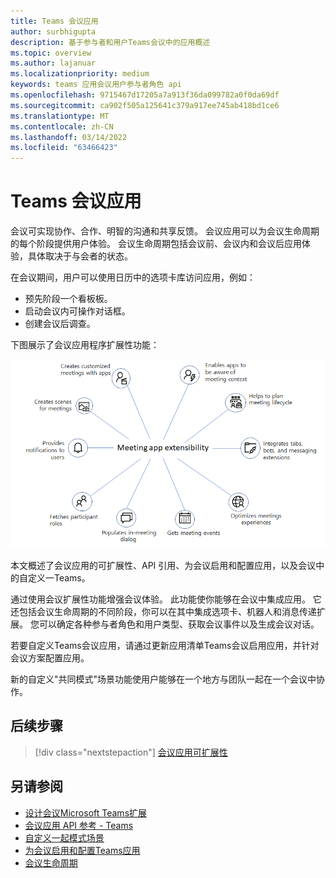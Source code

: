 ```yaml
---
title: Teams 会议应用
author: surbhigupta
description: 基于参与者和用户Teams会议中的应用概述
ms.topic: overview
ms.author: lajanuar
ms.localizationpriority: medium
keywords: teams 应用会议用户参与者角色 api
ms.openlocfilehash: 9715467d17205a7a913f36da099782a0f0da69df
ms.sourcegitcommit: ca902f505a125641c379a917ee745ab418bd1ce6
ms.translationtype: MT
ms.contentlocale: zh-CN
ms.lasthandoff: 03/14/2022
ms.locfileid: "63466423"
---
```

# <a name="apps-for-teams-meetings"></a>Teams 会议应用

会议可实现协作、合作、明智的沟通和共享反馈。 会议应用可以为会议生命周期的每个阶段提供用户体验。 会议生命周期包括会议前、会议内和会议后应用体验，具体取决于与会者的状态。

在会议期间，用户可以使用日历中的选项卡库访问应用，例如：

* 预先阶段一个看板板。
* 启动会议内可操作对话框。
* 创建会议后调查。

下图展示了会议应用程序扩展性功能：

![会议应用可扩展性](../assets/images/apps-in-meetings/meetingappextensibility.png)

本文概述了会议应用的可扩展性、API 引用、为会议启用和配置应用，以及会议中的自定义一Teams。

通过使用会议扩展性功能增强会议体验。 此功能使你能够在会议中集成应用。 它还包括会议生命周期的不同阶段，你可以在其中集成选项卡、机器人和消息传递扩展。 您可以确定各种参与者角色和用户类型、获取会议事件以及生成会议对话。

若要自定义Teams会议应用，请通过更新应用清单Teams会议启用应用，并针对会议方案配置应用。

新的自定义"共同模式"场景功能使用户能够在一个地方与团队一起在一个会议中协作。

## <a name="next-step"></a>后续步骤

> [!div class="nextstepaction"]
> [会议应用可扩展性](meeting-app-extensibility.md)

## <a name="see-also"></a>另请参阅

* [设计会议Microsoft Teams扩展](~/apps-in-teams-meetings/design/designing-apps-in-meetings.md)
* [会议应用 API 参考 - Teams](~/apps-in-teams-meetings/api-references.md)
* [自定义一起模式场景](~/apps-in-teams-meetings/teams-together-mode.md)
* [为会议启用和配置Teams应用](~/apps-in-teams-meetings/enable-and-configure-your-app-for-teams-meetings.md)
* [会议生命周期](meeting-app-extensibility.md#meeting-lifecycle)

